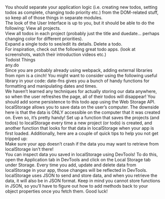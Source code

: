 You should separate your application logic (i.e. creating new todos, setting todos as complete, changing todo priority etc.) from the DOM-related stuff, so keep all of those things in separate modules.   
The look of the User Interface is up to you, but it should be able to do the following:
View all projects.  
View all todos in each project (probably just the title and duedate… perhaps changing color for different priorities).  
Expand a single todo to see/edit its details.
Delete a todo.  
For inspiration, check out the following great todo apps. (look at screenshots, watch their introduction videos etc.)   
Todoist 
Things  
any.do  
Since you are probably already using webpack, adding external libraries from npm is a cinch! You might want to consider using the following useful library in your code:
date-fns gives you a bunch of handy functions for formatting and manipulating dates and times.  
We haven’t learned any techniques for actually storing our data anywhere, so when the user refreshes the page, all of their todos will disappear! You should add some persistence to this todo app using the Web Storage API.   
localStorage allows you to save data on the user’s computer. The downside here is that the data is ONLY accessible on the computer that it was created on. Even so, it’s pretty handy! Set up a function that saves the projects (and todos) to localStorage every time a new project (or todo) is created, and another function that looks for that data in localStorage when your app is first loaded. Additionally, here are a couple of quick tips to help you not get tripped up:  
Make sure your app doesn’t crash if the data you may want to retrieve from localStorage isn’t there!    
You can inspect data you saved in localStorage using DevTools! To do this, open the Application tab in DevTools and click on the Local Storage tab under Storage. Every time you add, update and delete data from localStorage in your app, those changes will be reflected in DevTools.    
localStorage uses JSON to send and store data, and when you retrieve the data, it will also be in JSON format. Keep in mind you cannot store functions in JSON, so you’ll have to figure out how to add methods back to your object properties once you fetch them. Good luck!  